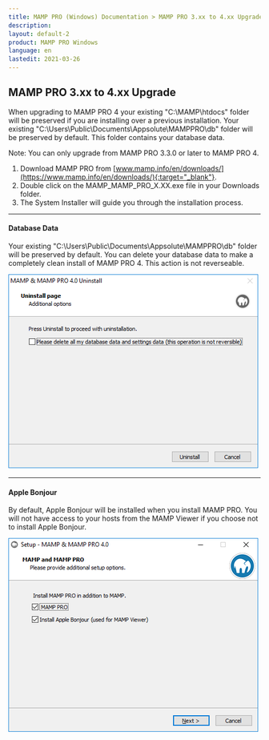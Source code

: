 ```yaml
---
title: MAMP PRO (Windows) Documentation > MAMP PRO 3.xx to 4.xx Upgrade
description: 
layout: default-2
product: MAMP PRO Windows
language: en
lastedit: 2021-03-26
---
```


## MAMP PRO 3.xx to 4.xx Upgrade

When upgrading to MAMP PRO 4 your existing "C:\MAMP\htdocs\" folder will be preserved if you are installing over a previous installation. Your existing "C:\Users\Public\Documents\Appsolute\MAMPPRO\db\" folder will be preserved by default. This folder contains your database data.

<div class="alert" role="alert"> 
Note: You can only upgrade from MAMP PRO 3.3.0 or later to MAMP PRO 4.
</div>

1. Download MAMP PRO from [www.mamp.info/en/downloads/](https://www.mamp.info/en/downloads/){:target="_blank"}.
2. Double click on the MAMP_MAMP_PRO_X.XX.exe file in your Downloads folder.
3. The System Installer will guide you through the installation process.

---

#### Database Data

Your existing "C:\Users\Public\Documents\Appsolute\MAMPPRO\db\" folder will be preserved by default. You can delete your database data to make a completely clean install of MAMP PRO 4. This action is not reverseable.

![MAMP](/en/MAMP-PRO-Windows/Installation/MAMP-PRO-3xx-4xx-Upgrade/InstallDeleteDatabases.png)

---

#### Apple Bonjour

By default, Apple Bonjour will be installed when you install MAMP PRO. You will not have access to your hosts from the MAMP Viewer if you choose not to install Apple Bonjour.

![MAMP](/en/MAMP-PRO-Windows/Installation/New-Install/InstallBonjour.png)